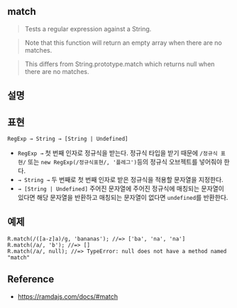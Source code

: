 ## match
> Tests a regular expression against a String.

> Note that this function will return an empty array when there are no matches.

> This differs from String.prototype.match which returns null when there are no matches.

## 설명

## 표현
```
RegExp → String → [String | Undefined]
```
- `RegExp →` 첫 번째 인자로 정규식을 받는다. 정규식 타입을 받기 때문에 `/정규식 표현/` 또는 `new RegExp(/정규식표현/, '플레그')`등의 정규식 오브젝트를 넣어줘야 한다.
- `→ String →` 두 번째로 첫 번째 인자로 받은 정규식을 적용할 문자열을 지정한다. 
- `→ [String | Undefined]` 주어진 문자열에 주어진 정규식에 매칭되는 문자열이 있다면 해당 문자열을 반환하고 매칭되는 문자열이 없다면 `undefined`를 반환한다.

## 예제
```
R.match(/([a-z]a)/g, 'bananas'); //=> ['ba', 'na', 'na']
R.match(/a/, 'b'); //=> []
R.match(/a/, null); //=> TypeError: null does not have a method named "match"
```

## Reference
- https://ramdajs.com/docs/#match
